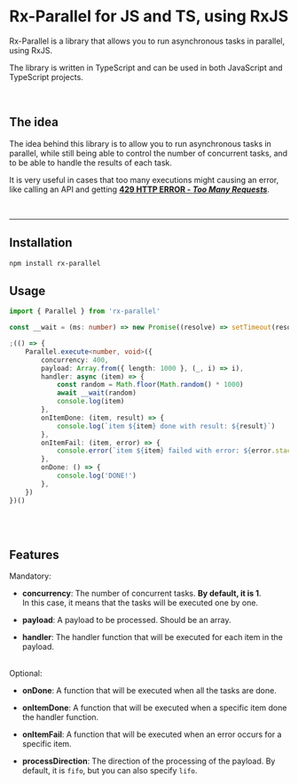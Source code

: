 # Rx-Parallel for JS and TS, using RxJS

Rx-Parallel is a library that allows you to run asynchronous tasks in parallel, using RxJS.

The library is written in TypeScript and can be used in both JavaScript and TypeScript projects.

<br>

## The idea

The idea behind this library is to allow you to run asynchronous tasks in parallel, while still being able to control the number of concurrent tasks, and to be able to handle the results of each task.

It is very useful in cases that too many executions might causing an error, like calling an API and getting [**429 HTTP ERROR - _Too Many Requests_**](https://developer.mozilla.org/en-US/docs/Web/HTTP/Status/429).

<br>
<hr>

## Installation

```bash
npm install rx-parallel
```

## Usage

```typescript
import { Parallel } from 'rx-parallel'

const __wait = (ms: number) => new Promise((resolve) => setTimeout(resolve, ms))

;(() => {
    Parallel.execute<number, void>({
        concurrency: 400,
        payload: Array.from({ length: 1000 }, (_, i) => i),
        handler: async (item) => {
            const random = Math.floor(Math.random() * 1000)
            await __wait(random)
            console.log(item)
        },
        onItemDone: (item, result) => {
            console.log(`item ${item} done with result: ${result}`)
        },
        onItemFail: (item, error) => {
            console.error(`item ${item} failed with error: ${error.stack}`)
        },
        onDone: () => {
            console.log('DONE!')
        },
    })
})()
```

<br>
<br>

## Features

Mandatory:

-   **concurrency**: The number of concurrent tasks. **By default, it is 1**.
    <br>
    In this case, it means that the tasks will be executed one by one.

-   **payload**: A payload to be processed. Should be an array.

-   **handler**: The handler function that will be executed for each item in the payload.

<br>
Optional:

-   **onDone**: A function that will be executed when all the tasks are done.

-   **onItemDone**: A function that will be executed when a specific item done the handler function.

-   **onItemFail**: A function that will be executed when an error occurs for a specific item.

-   **processDirection**: The direction of the processing of the payload. By default, it is `fifo`, but you can also specify `lifo`.
